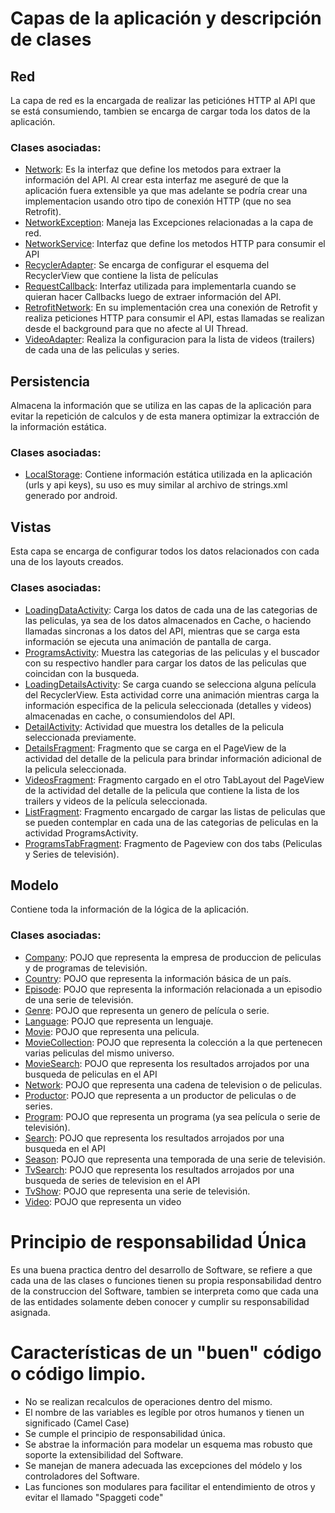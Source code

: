 # Capas de la aplicación y descripción de clases

## Red

La capa de red es la encargada de realizar las peticiónes HTTP al API que se está consumiendo, tambien se encarga de cargar toda los datos de la aplicación.

### Clases asociadas:
- [Network](https://github.com/CAPJackie/AndroidTest/blob/master/app/src/main/java/com/rappi/movies/data/network/Network.java): Es la interfaz que define los metodos para extraer la información del API. Al crear esta interfaz me aseguré de que la aplicación fuera extensible ya que mas adelante se podría crear una implementacion usando otro tipo de conexión HTTP (que no sea Retrofit).
- [NetworkException](https://github.com/CAPJackie/AndroidTest/blob/master/app/src/main/java/com/rappi/movies/data/network/NetworkException.java): Maneja las Excepciones relacionadas a la capa de red.
- [NetworkService](https://github.com/CAPJackie/AndroidTest/blob/master/app/src/main/java/com/rappi/movies/data/network/NetworkService.java): Interfaz que define los metodos HTTP para consumir el API
- [RecyclerAdapter](https://github.com/CAPJackie/AndroidTest/blob/master/app/src/main/java/com/rappi/movies/data/network/RecyclerAdapter.java): Se encarga de configurar el esquema del RecyclerView que contiene la lista de películas
- [RequestCallback](https://github.com/CAPJackie/AndroidTest/blob/master/app/src/main/java/com/rappi/movies/data/network/RequestCallback.java): Interfaz utilizada para implementarla cuando se quieran hacer Callbacks luego de extraer información del API.
- [RetrofitNetwork](https://github.com/CAPJackie/AndroidTest/blob/master/app/src/main/java/com/rappi/movies/data/network/RetrofitNetwork.java): En su implementación crea una conexión de Retrofit y realiza peticiones HTTP para consumir el API, estas llamadas se realizan desde el background para que no afecte al UI Thread.
- [VideoAdapter](https://github.com/CAPJackie/AndroidTest/blob/master/app/src/main/java/com/rappi/movies/data/network/VideoAdapter.java): Realiza la configuracion para la lista de videos (trailers) de cada una de las peliculas y series.

## Persistencia
Almacena la información que se utiliza en las capas de la aplicación para evitar la repetición de calculos y de esta manera optimizar la extracción de la información estática.

### Clases asociadas:
- [LocalStorage](https://github.com/CAPJackie/AndroidTest/blob/master/app/src/main/java/com/rappi/movies/data/persistence/LocalStorage.java): Contiene información estática utilizada en la aplicación (urls y api keys), su uso es muy similar al archivo de strings.xml generado por android. 

## Vistas
Esta capa se encarga de configurar todos los datos relacionados con cada una de los layouts creados.

### Clases asociadas:
- [LoadingDataActivity](https://github.com/CAPJackie/AndroidTest/blob/master/app/src/main/java/com/rappi/movies/data/ui/LoadingDataActivity.java): Carga los datos de cada una de las categorias de las peliculas, ya sea de los datos almacenados en Cache, o haciendo llamadas sincronas a los datos del API, mientras que se carga esta información se ejecuta una animación de pantalla de carga.
- [ProgramsActivity](https://github.com/CAPJackie/AndroidTest/blob/master/app/src/main/java/com/rappi/movies/data/ui/ProgramsActivity.java): Muestra las categorias de las peliculas y el buscador con su respectivo handler para cargar los datos de las peliculas que coincidan con la busqueda.
- [LoadingDetailsActivity](https://github.com/CAPJackie/AndroidTest/blob/master/app/src/main/java/com/rappi/movies/data/ui/LoadingDetailsActivity.java): Se carga cuando se selecciona alguna película del RecyclerView. Esta actividad corre una animación mientras carga la información especifica de la pelicula seleccionada (detalles y videos) almacenadas en cache, o consumiendolos del API.
- [DetailActivity](https://github.com/CAPJackie/AndroidTest/blob/master/app/src/main/java/com/rappi/movies/data/ui/DetailActivity.java): Actividad que muestra los detalles de la pelicula seleccionada previamente. 
- [DetailsFragment](https://github.com/CAPJackie/AndroidTest/blob/master/app/src/main/java/com/rappi/movies/data/fragments/DetailsFragment.java): Fragmento que se carga en el PageView de la actividad del detalle de la pelicula para brindar información adicional de la pelicula seleccionada.
- [VideosFragment](https://github.com/CAPJackie/AndroidTest/blob/master/app/src/main/java/com/rappi/movies/data/fragments/VideosFragment.java): Fragmento cargado en el otro TabLayout del PageView de la actividad del detalle de la pelicula que contiene la lista de los trailers y videos de la película seleccionada.
- [ListFragment](https://github.com/CAPJackie/AndroidTest/blob/master/app/src/main/java/com/rappi/movies/data/fragments/ListFragment.java): Fragmento encargado de cargar las listas de peliculas que se pueden contemplar en cada una de las categorias de peliculas en la actividad ProgramsActivity.
- [ProgramsTabFragment](https://github.com/CAPJackie/AndroidTest/blob/master/app/src/main/java/com/rappi/movies/data/fragments/ProgramsTabFragment.java): Fragmento de Pageview con dos tabs (Peliculas y Series de televisión).

## Modelo
Contiene toda la información de la lógica de la aplicación.

### Clases asociadas:
- [Company](https://github.com/CAPJackie/AndroidTest/blob/master/app/src/main/java/com/rappi/movies/data/entities/Company.java): POJO que representa la empresa de produccion de peliculas y de programas de televisión.
- [Country](https://github.com/CAPJackie/AndroidTest/blob/master/app/src/main/java/com/rappi/movies/data/entities/Country.java): POJO que representa la información básica de un país.
- [Episode](https://github.com/CAPJackie/AndroidTest/blob/master/app/src/main/java/com/rappi/movies/data/entities/Episode.java): POJO que representa la información relacionada a un episodio de una serie de televisión.
- [Genre](https://github.com/CAPJackie/AndroidTest/blob/master/app/src/main/java/com/rappi/movies/data/entities/Genre.java): POJO que representa un genero de película o serie.
- [Language](https://github.com/CAPJackie/AndroidTest/blob/master/app/src/main/java/com/rappi/movies/data/entities/Language.java): POJO que representa un lenguaje.
- [Movie](https://github.com/CAPJackie/AndroidTest/blob/master/app/src/main/java/com/rappi/movies/data/entities/Movie.java): POJO que representa una pelicula.
- [MovieCollection](https://github.com/CAPJackie/AndroidTest/blob/master/app/src/main/java/com/rappi/movies/data/entities/MovieCollection.java): POJO que representa la colección a la que pertenecen varias peliculas del mismo universo.
- [MovieSearch](https://github.com/CAPJackie/AndroidTest/blob/master/app/src/main/java/com/rappi/movies/data/entities/MovieSearch.java): POJO que representa los resultados arrojados por una busqueda de peliculas en el API
- [Network](https://github.com/CAPJackie/AndroidTest/blob/master/app/src/main/java/com/rappi/movies/data/entities/Network.java): POJO que representa una cadena de television o de peliculas.
- [Productor](https://github.com/CAPJackie/AndroidTest/blob/master/app/src/main/java/com/rappi/movies/data/entities/Productor.java): POJO que representa a un productor de peliculas o de series.
- [Program](https://github.com/CAPJackie/AndroidTest/blob/master/app/src/main/java/com/rappi/movies/data/entities/Program.java): POJO que representa un programa (ya sea película o serie de televisión).
- [Search](https://github.com/CAPJackie/AndroidTest/blob/master/app/src/main/java/com/rappi/movies/data/entities/Search.java): POJO que representa los resultados arrojados por una busqueda en el API
- [Season](https://github.com/CAPJackie/AndroidTest/blob/master/app/src/main/java/com/rappi/movies/data/entities/Season.java): POJO que representa una temporada de una serie de televisión.
- [TvSearch](https://github.com/CAPJackie/AndroidTest/blob/master/app/src/main/java/com/rappi/movies/data/entities/TvSearch.java): POJO que representa los resultados arrojados por una busqueda de series de television en el API
- [TvShow](https://github.com/CAPJackie/AndroidTest/blob/master/app/src/main/java/com/rappi/movies/data/entities/TvShow.java): POJO que representa una serie de televisión.
- [Video](https://github.com/CAPJackie/AndroidTest/blob/master/app/src/main/java/com/rappi/movies/data/entities/Video.java): POJO que representa un video


# Principio de responsabilidad Única
Es una buena practica dentro del desarrollo de Software, se refiere a que cada una de las clases o funciones tienen su propia responsabilidad dentro de la construccion del Software, tambien se interpreta como que cada una de las entidades solamente deben conocer y cumplir su responsabilidad asignada.


# Características de un "buen" código o código limpio.
- No se realizan recalculos de operaciones dentro del mismo.
- El nombre de las variables es legíble por otros humanos y tienen un significado (Camel Case)
- Se cumple el principio de responsabilidad única.
- Se abstrae la información para modelar un esquema mas robusto que soporte la extensibilidad del Software.
- Se manejan de manera adecuada las excepciones del módelo y los controladores del Software.
- Las funciones son modulares para facilitar el entendimiento de otros y evitar el llamado "Spaggeti code"
